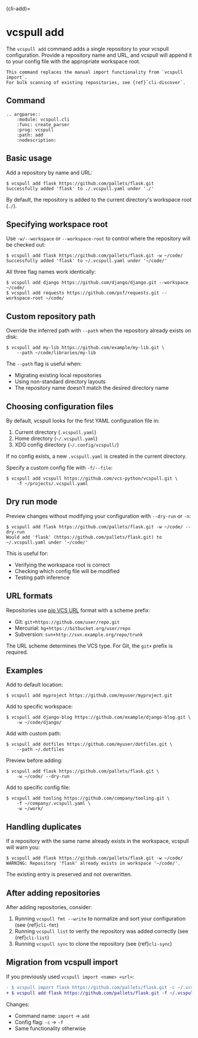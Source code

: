 (cli-add)=

# vcspull add

The `vcspull add` command adds a single repository to your vcspull configuration.
Provide a repository name and URL, and vcspull will append it to your config file
with the appropriate workspace root.

```{note}
This command replaces the manual import functionality from `vcspull import`.
For bulk scanning of existing repositories, see {ref}`cli-discover`.
```

## Command

```{eval-rst}
.. argparse::
    :module: vcspull.cli
    :func: create_parser
    :prog: vcspull
    :path: add
    :nodescription:
```

## Basic usage

Add a repository by name and URL:

```console
$ vcspull add flask https://github.com/pallets/flask.git
Successfully added 'flask' to ./.vcspull.yaml under './'
```

By default, the repository is added to the current directory's workspace root (`./`).

## Specifying workspace root

Use `-w/--workspace` or `--workspace-root` to control where the repository will be checked out:

```console
$ vcspull add flask https://github.com/pallets/flask.git -w ~/code/
Successfully added 'flask' to ~/.vcspull.yaml under '~/code/'
```

All three flag names work identically:

```console
$ vcspull add django https://github.com/django/django.git --workspace ~/code/
$ vcspull add requests https://github.com/psf/requests.git --workspace-root ~/code/
```

## Custom repository path

Override the inferred path with `--path` when the repository already exists on disk:

```console
$ vcspull add my-lib https://github.com/example/my-lib.git \
    --path ~/code/libraries/my-lib
```

The `--path` flag is useful when:
- Migrating existing local repositories
- Using non-standard directory layouts
- The repository name doesn't match the desired directory name

## Choosing configuration files

By default, vcspull looks for the first YAML configuration file in:
1. Current directory (`.vcspull.yaml`)
2. Home directory (`~/.vcspull.yaml`)
3. XDG config directory (`~/.config/vcspull/`)

If no config exists, a new `.vcspull.yaml` is created in the current directory.

Specify a custom config file with `-f/--file`:

```console
$ vcspull add vcspull https://github.com/vcs-python/vcspull.git \
    -f ~/projects/.vcspull.yaml
```

## Dry run mode

Preview changes without modifying your configuration with `--dry-run` or `-n`:

```console
$ vcspull add flask https://github.com/pallets/flask.git -w ~/code/ --dry-run
Would add 'flask' (https://github.com/pallets/flask.git) to ~/.vcspull.yaml under '~/code/'
```

This is useful for:
- Verifying the workspace root is correct
- Checking which config file will be modified
- Testing path inference

## URL formats

Repositories use [pip VCS URL][pip vcs url] format with a scheme prefix:

- Git: `git+https://github.com/user/repo.git`
- Mercurial: `hg+https://bitbucket.org/user/repo`
- Subversion: `svn+http://svn.example.org/repo/trunk`

The URL scheme determines the VCS type. For Git, the `git+` prefix is required.

## Examples

Add to default location:

```console
$ vcspull add myproject https://github.com/myuser/myproject.git
```

Add to specific workspace:

```console
$ vcspull add django-blog https://github.com/example/django-blog.git \
    -w ~/code/django/
```

Add with custom path:

```console
$ vcspull add dotfiles https://github.com/myuser/dotfiles.git \
    --path ~/.dotfiles
```

Preview before adding:

```console
$ vcspull add flask https://github.com/pallets/flask.git \
    -w ~/code/ --dry-run
```

Add to specific config file:

```console
$ vcspull add tooling https://github.com/company/tooling.git \
    -f ~/company/.vcspull.yaml \
    -w ~/work/
```

## Handling duplicates

If a repository with the same name already exists in the workspace, vcspull will warn you:

```console
$ vcspull add flask https://github.com/pallets/flask.git -w ~/code/
WARNING: Repository 'flask' already exists in workspace '~/code/'.
```

The existing entry is preserved and not overwritten.

## After adding repositories

After adding repositories, consider:

1. Running `vcspull fmt --write` to normalize and sort your configuration (see {ref}`cli-fmt`)
2. Running `vcspull list` to verify the repository was added correctly (see {ref}`cli-list`)
3. Running `vcspull sync` to clone the repository (see {ref}`cli-sync`)

## Migration from vcspull import

If you previously used `vcspull import <name> <url>`:

```diff
- $ vcspull import flask https://github.com/pallets/flask.git -c ~/.vcspull.yaml
+ $ vcspull add flask https://github.com/pallets/flask.git -f ~/.vcspull.yaml
```

Changes:
- Command name: `import` → `add`
- Config flag: `-c` → `-f`
- Same functionality otherwise

[pip vcs url]: https://pip.pypa.io/en/stable/topics/vcs-support/
